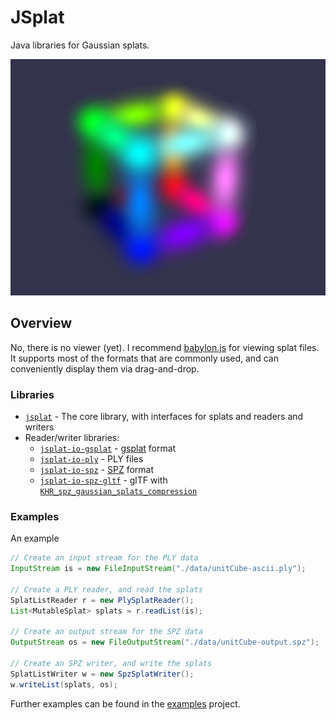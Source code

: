 # JSplat

Java libraries for Gaussian splats.

<p align="center">
<img src="./screenshot/screenshot.png" />
</p>


## Overview

No, there is no viewer (yet). I recommend [babylon.js](https://sandbox.babylonjs.com/) for
viewing splat files. It supports most of the formats that are commonly used, and can
conveniently display them via drag-and-drop.

### Libraries

- [`jsplat`](./jsplat) - The core library, with interfaces for splats and readers and writers
- Reader/writer libraries:
  - [`jsplat-io-gsplat`](./jsplat-io-gsplat) - [gsplat](https://github.com/antimatter15/splat) format
  - [`jsplat-io-ply`](./jsplat-io-ply) - PLY files
  - [`jsplat-io-spz`](./jsplat-io-spz) - [SPZ](https://github.com/nianticlabs/spz) format
  - [`jsplat-io-spz-gltf`](./jsplat-io-spz-gltf) - glTF with [`KHR_spz_gaussian_splats_compression`](https://github.com/KhronosGroup/glTF/pull/2490)


### Examples

An example

```java
// Create an input stream for the PLY data
InputStream is = new FileInputStream("./data/unitCube-ascii.ply");

// Create a PLY reader, and read the splats
SplatListReader r = new PlySplatReader();
List<MutableSplat> splats = r.readList(is);

// Create an output stream for the SPZ data
OutputStream os = new FileOutputStream("./data/unitCube-output.spz");

// Create an SPZ writer, and write the splats
SplatListWriter w = new SpzSplatWriter();
w.writeList(splats, os);
```

Further examples can be found in the [examples](./jsplat-examples/src/main/java/de/javagl/jsplat/examples) project.


